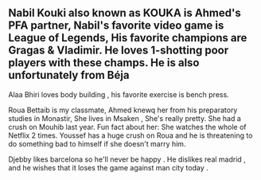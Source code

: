 Nabil Kouki also known as KOUKA is Ahmed's PFA partner, 
Nabil's favorite video game is League of Legends, His favorite champions are Gragas & Vladimir. 
He loves 1-shotting poor players with these champs.
He is also unfortunately from Béja 
--

Alaa Bhiri loves body building , his favorite exercise is bench press.

Roua Bettaib is my classmate, Ahmed knewq her from his preparatory studies in Monastir, She lives in Msaken , She's really pretty. She had a crush on Mouhib last year.
Fun fact about her: She watches the whole of Netflix 2 times. Youssef has a huge crush on Roua and he is threatening to do something bad to himself if she doesn't marry him.

Djebby likes barcelona so he'll never be happy .
He dislikes real madrid , and he wishes that it loses the game against man city today .
